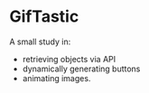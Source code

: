 # GifTastic

A small study in:
* retrieving objects via API
* dynamically generating buttons
* animating images.